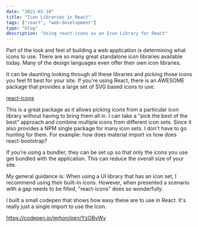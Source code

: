 ```yaml
---
date: "2021-01-18"
title: "Icon Libraries in React"
tags: ["react", "web-development"]
type: "blog"
description: "Using react-icons as an Icon Library for React"
---
```


Part of the look and feel of building a web application is determining what icons to use.
There are so many great standalone icon libraries available today.
Many of the design languages even offer their own icon libraries.

It can be daunting looking through all these libraries and picking those icons you feel fit best for your site.
If you're using React, there is an AWESOME package that provides a large set of SVG based icons to use.

[react-icons](https://react-icons.github.io/react-icons)

This is a great package as it allows picking icons from a particular icon library without having to bring them all in.
I can take a "pick the best of the best" approach and combine multiple icons from different icon sets.
Since it also provides a NPM single package for many icon sets.
I don't have to go hunting for them. For example: how does material import vs how does react-bootstrap? 

If you're using a bundler, they can be set up so that only the icons you use get bundled with the application.
This can reduce the overall size of your site.

My general guidance is: 
When using a UI library that has an icon set, I recommend using their built-in icons.
However, when presented a scenario with a gap needs to be filled, "react-icons" does so wonderfully.

I built a small codepen that shows how easy these are to use in React.
It's really just a single import to use the Icon.

https://codepen.io/jerhon/pen/YzGBvWv


